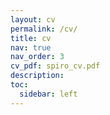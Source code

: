 ```yaml
---
layout: cv
permalink: /cv/
title: cv
nav: true
nav_order: 3
cv_pdf: spiro_cv.pdf
description: 
toc:
  sidebar: left
---
```

